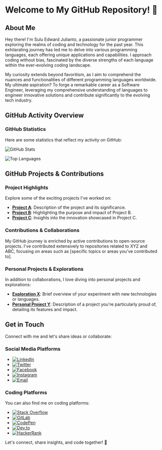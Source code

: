 # Welcome to My GitHub Repository! 🌟

## About Me

Hey there! I'm Sulu Edward Julianto, a passionate junior programmer exploring the realms of coding and technology for the past year. This exhilarating journey has led me to delve into various programming languages, each offering unique applications and capabilities. I approach coding without bias, fascinated by the diverse strengths of each language within the ever-evolving coding landscape.

My curiosity extends beyond favoritism, as I aim to comprehend the nuances and functionalities of different programming languages worldwide. My ultimate aspiration? To forge a remarkable career as a Software Engineer, leveraging my comprehensive understanding of languages to engineer innovative solutions and contribute significantly to the evolving tech industry.

## GitHub Activity Overview

### GitHub Statistics

Here are some statistics that reflect my activity on GitHub:

![GitHub Stats](https://github-readme-stats.vercel.app/api?username=sulujulianto&show_icons=true&theme=radical)

![Top Languages](https://github-readme-stats.vercel.app/api/top-langs/?username=sulujulianto&layout=compact&theme=radical)

## GitHub Projects & Contributions

### Project Highlights

Explore some of the exciting projects I've worked on:

- [**Project A**](link-to-project-A): Description of the project and its significance.
- [**Project B**](link-to-project-B): Highlighting the purpose and impact of Project B.
- [**Project C**](link-to-project-C): Insights into the innovation showcased in Project C.

### Contributions & Collaborations

My GitHub journey is enriched by active contributions to open-source projects. I've contributed extensively to repositories related to XYZ and ABC, focusing on areas such as [specific topics or areas you've contributed to].

### Personal Projects & Explorations

In addition to collaborations, I love diving into personal projects and explorations:

- [**Exploration X**](link-to-exploration-X): Brief overview of your experiment with new technologies or languages.
- [**Personal Project Y**](link-to-project-Y): Description of a project you're particularly proud of, detailing its features and impact.

## Get in Touch

Connect with me and let's share ideas or collaborate:

### Social Media Platforms

- [![LinkedIn](https://img.shields.io/badge/LinkedIn-Connect-blue?style=for-the-badge&logo=linkedin)](your-linkedin-profile)
- [![Twitter](https://img.shields.io/badge/Twitter-Follow-blue?style=for-the-badge&logo=twitter)](your-twitter-profile)
- [![Facebook](https://img.shields.io/badge/Facebook-Add-blue?style=for-the-badge&logo=facebook)](your-facebook-profile)
- [![Instagram](https://img.shields.io/badge/Instagram-Follow-blue?style=for-the-badge&logo=instagram)](your-instagram-profile)
- [![Email](https://img.shields.io/badge/Email-Contact%20Me-red?style=for-the-badge&logo=gmail)](mailto:sulujulianto@gmail.com)

### Coding Platforms

You can also find me on coding platforms:

- [![Stack Overflow](https://img.shields.io/badge/StackOverflow-Profile-blue?style=for-the-badge&logo=stackoverflow)](your-stackoverflow-profile)
- [![GitLab](https://img.shields.io/badge/GitLab-Profile-blue?style=for-the-badge&logo=gitlab)](your-gitlab-profile)
- [![CodePen](https://img.shields.io/badge/CodePen-Profile-blue?style=for-the-badge&logo=codepen)](your-codepen-profile)
- [![Dev.to](https://img.shields.io/badge/Dev.to-Profile-blue?style=for-the-badge&logo=dev-dot-to)](your-devto-profile)
- [![HackerRank](https://img.shields.io/badge/HackerRank-Profile-blue?style=for-the-badge&logo=hackerrank)](your-hackerrank-profile)

Let's connect, share insights, and code together! 🚀
